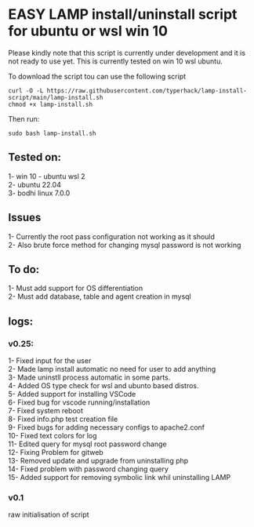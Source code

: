 # EASY LAMP install/uninstall script for ubuntu or wsl win 10
Please kindly note that this script is currently under development and it  is not ready to use yet.
This is currently tested on win 10 wsl ubuntu.


To download the script tou can use the following script
```
curl -O -L https://raw.githubusercontent.com/typerhack/lamp-install-script/main/lamp-install.sh
chmod +x lamp-install.sh
```
Then run:
```
sudo bash lamp-install.sh
```

## Tested on:
1- win 10 - ubuntu wsl 2 <br>
2- ubuntu 22.04<br>
3- bodhi linux 7.0.0<br>


## Issues
1- Currently the root pass configuration not working as it should<br>
2- Also brute force method for changing mysql password is not working<br>

## To do:
1- Must add support for OS differentiation<br>
2- Must add database, table and agent creation in mysql<br>


## logs:

### v0.25:
1- Fixed input for the user<br>
2- Made lamp install automatic no need for user to add anything<br>
3- Made uninstll process automatic in some parts.<br>
4- Added OS type check for wsl and ubunto based distros.<br>
5- Added support for installing VSCode<br>
6- Fixed bug for vscode running/installation<br>
7- Fixed system reboot<br>
8- Fixed info.php test creation file<br>
9- Fixed bugs for adding necessary configs to apache2.conf<br>
10- Fixed text colors for log<br>
11- Edited query for mysql root password change <br>
12- Fixing Problem for gitweb<br>
13- Removed update and upgrade from uninstalling php<br>
14- Fixed problem with password changing query<br>
15- Added support for removing symbolic link whil uninstalling LAMP <br>

### v0.1
raw initialisation of script<br>
